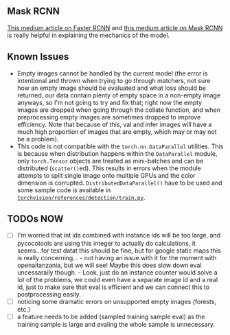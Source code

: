 ## Mask RCNN
[This medium article on Faster RCNN](https://medium.com/@fractaldle/guide-to-build-faster-rcnn-in-pytorch-95b10c273439) and [this medium article on Mask RCNN](https://medium.com/@fractaldle/mask-r-cnn-unmasked-c029aa2f1296) is really helpful in explaining the mechanics of the model.

## Known Issues

* Empty images cannot be handled by the current model (the error is intentional and thrown when trying to go through matchers, not sure how an empty image should be evaluated and what loss should be returned, our data contain plenty of empty space in a non-empty image anyways, so I'm not going to try and fix that; right now the empty images are dropped when going through the collate function, and when preprocessing empty images are sometimes dropped to improve efficiency. Note that because of this, val and infer images will have a much high proportion of images that are empty, which may or may not be a problem).
* This code is not compatible with the `torch.nn.DataParallel` utilities. This is because when distribution happens within the `DataParallel` module, only `torch.Tensor` objects are treated as mini-batches and can be distributed (`scatter()`ed). This results in errors when the module attempts to split single image onto multiple GPUs and the color dimension is corrupted. `DistributedDataParallel()` have to be used and some sample code is available in [`torchvision/references/detection/train.py`](https://github.com/pytorch/vision/blob/master/references/detection/train.py).

## TODOs NOW

* [ ] I'm worried that int ids combined with instance ids will be too large, and pycocotools are using this integer to actually do calculations, it seems...for test datat this should be fine, but for google static maps this is really concerning... - not having an issue with it for the moment with openaitanzania, but we will see! Maybe this does slow down eval uncessaraily though. - Look, just do an instance counter would solve a lot of the problems, we could even have a separate image id and a real id, just to make sure that eval is efficient and we can connect this to postprocessing easily.
* [ ] noticing some dramatic errors on unsupported empty images (forests, etc.)
* [ ] a feature needs to be added (sampled training sample eval) as the training sample is large and evaling the whole sample is unnecessary.
